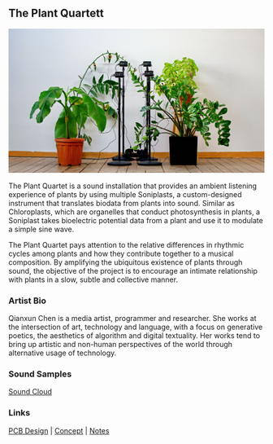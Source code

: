 ## The Plant Quartett
![](Imgs/installation_shot_web.jpg)

The Plant Quartet is a sound installation that provides an ambient listening experience of plants by using multiple Soniplasts, a custom-designed instrument that translates biodata from plants into sound. Similar as Chloroplasts, which are organelles that conduct photosynthesis in plants, a Soniplast takes bioelectric potential data from a plant and use it to modulate a simple sine wave.

The Plant Quartet pays attention to the relative differences in rhythmic cycles among plants and how they contribute together to a musical composition. By amplifying the ubiquitous existence of plants through sound, the objective of the project is to encourage an intimate relationship with plants in a slow, subtle and collective manner.

### Artist Bio
Qianxun Chen is a media artist, programmer and researcher. She works at the intersection of art, technology and language, with a focus on generative poetics, the aesthetics of algorithm and digital textuality. Her works tend to bring up artistic and non-human perspectives of the world through alternative usage of technology.

### Sound Samples
[Sound Cloud](https://soundcloud.com/user-523089589/the-plant-quatett)

### Links
[PCB Design](https://github.com/digitalmediabremen/plantSonification/blob/main/pcb/pcbDesign.md) |
[Concept](https://github.com/digitalmediabremen/plantSonification/blob/main/concept.md) | [Notes](https://github.com/digitalmediabremen/plantSonification/blob/main/notes.md)
